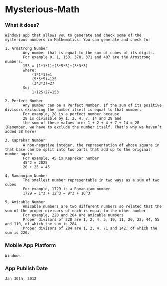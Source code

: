 # Mysterious-Math

### What it does?
	
	Windows app that allows you to generate and check some of the mysterious numbers in Mathematics. You can generate and check for 
	
	1. Armstrong Number
			Any number that is equal to the sum of cubes of its digits. 
			For example 0, 1, 153, 370, 371 and 407 are the Armstrong numbers.
			153 = (1*1*1)+(5*5*5)+(3*3*3)  
			where:  
				(1*1*1)=1  
				(5*5*5)=125  
				(3*3*3)=27  
			So:  
				1+125+27=153
				
	2. Perfect Number	
			Any number can be a Perfect Number, If the sum of its positive divisors excluding the number itself is equal to that number. 
			For example, 28 is a perfect number because 
			28 is divisible by 1, 2, 4, 7, 14 and 28 and 
			the sum of these values are: 1 + 2 + 4 + 7 + 14 = 28 (Remember, we have to exclude the number itself. That’s why we haven’t added 28 here)
			
	3. Kaprekar Number
			A non-negative integer, the representation of whose square in that base can be split into two parts that add up to the original number again.
			For example, 45 is Kaprekar number 
			45^2 = 2025
			20 + 25 = 45
			
	4. Ramanujam Number
			The smallest number representable in two ways as a sum of two cubes
			For example, 1729 is a Ramanujam number
			1729 = 1^3 + 12^3 = 9^3 + 10^3
			
	5. Amicable Number
			Amicable numbers are two different numbers so related that the sum of the proper divisors of each is equal to the other number
			For example, 220 and 284 are amicable numbers
			Proper divisors of 220 are 1, 2, 4, 5, 10, 11, 20, 22, 44, 55 and 110, of which the sum is 284
			Proper divisors of 284 are 1, 2, 4, 71 and 142, of which the sum is 220.
	
### Mobile App Platform
	
	Windows

### App Publish Date
	
	Jan 30th, 2012

